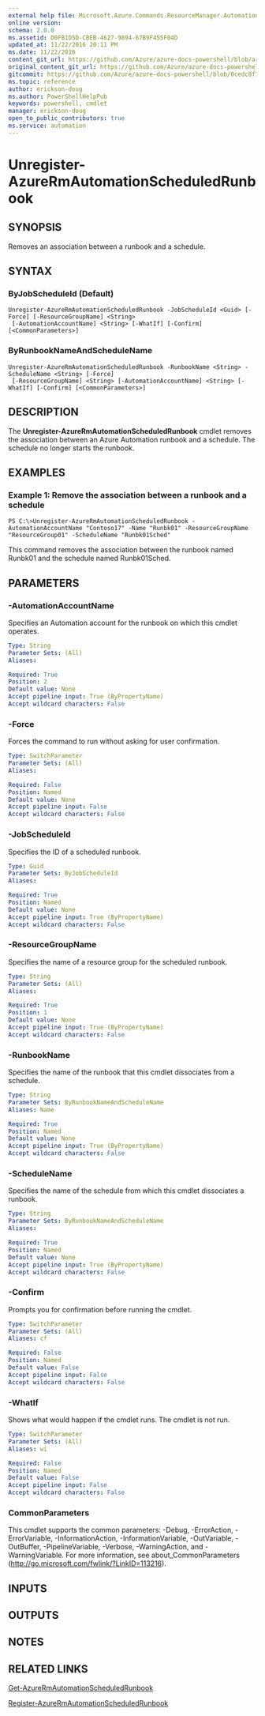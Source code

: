 ```yaml
---
external help file: Microsoft.Azure.Commands.ResourceManager.Automation.dll-Help.xml
online version:
schema: 2.0.0
ms.assetid: D0FB1D5D-CBEB-4627-9894-67B9F455F04D
updated_at: 11/22/2016 20:11 PM
ms.date: 11/22/2016
content_git_url: https://github.com/Azure/azure-docs-powershell/blob/armsql/azureps-cmdlets-docs/ResourceManager/AzureRM.Automation/v2.1.0/Unregister-AzureRMAutomationScheduledRunbook.md
original_content_git_url: https://github.com/Azure/azure-docs-powershell/blob/armsql/azureps-cmdlets-docs/ResourceManager/AzureRM.Automation/v2.1.0/Unregister-AzureRMAutomationScheduledRunbook.md
gitcommit: https://github.com/Azure/azure-docs-powershell/blob/0cedc8f73bc96cf5ac4c69144e17b3de601fd3cc
ms.topic: reference
author: erickson-doug
ms.author: PowerShellHelpPub
keywords: powershell, cmdlet
manager: erickson-doug
open_to_public_contributors: true
ms.service: automation
---
```


# Unregister-AzureRmAutomationScheduledRunbook

## SYNOPSIS
Removes an association between a runbook and a schedule.

## SYNTAX

### ByJobScheduleId (Default)
```
Unregister-AzureRmAutomationScheduledRunbook -JobScheduleId <Guid> [-Force] [-ResourceGroupName] <String>
 [-AutomationAccountName] <String> [-WhatIf] [-Confirm] [<CommonParameters>]
```

### ByRunbookNameAndScheduleName
```
Unregister-AzureRmAutomationScheduledRunbook -RunbookName <String> -ScheduleName <String> [-Force]
 [-ResourceGroupName] <String> [-AutomationAccountName] <String> [-WhatIf] [-Confirm] [<CommonParameters>]
```

## DESCRIPTION
The **Unregister-AzureRmAutomationScheduledRunbook** cmdlet removes the association between an Azure Automation runbook and a schedule.
The schedule no longer starts the runbook.

## EXAMPLES

### Example 1: Remove the association between a runbook and a schedule
```
PS C:\>Unregister-AzureRmAutomationScheduledRunbook -AutomationAccountName "Contoso17" -Name "Runbk01" -ResourceGroupName "ResourceGroup01" -ScheduleName "Runbk01Sched"
```

This command removes the association between the runbook named Runbk01 and the schedule named Runbk01Sched.

## PARAMETERS

### -AutomationAccountName
Specifies an Automation account for the runbook on which this cmdlet operates.

```yaml
Type: String
Parameter Sets: (All)
Aliases: 

Required: True
Position: 2
Default value: None
Accept pipeline input: True (ByPropertyName)
Accept wildcard characters: False
```

### -Force
Forces the command to run without asking for user confirmation.

```yaml
Type: SwitchParameter
Parameter Sets: (All)
Aliases: 

Required: False
Position: Named
Default value: None
Accept pipeline input: False
Accept wildcard characters: False
```

### -JobScheduleId
Specifies the ID of a scheduled runbook.

```yaml
Type: Guid
Parameter Sets: ByJobScheduleId
Aliases: 

Required: True
Position: Named
Default value: None
Accept pipeline input: True (ByPropertyName)
Accept wildcard characters: False
```

### -ResourceGroupName
Specifies the name of a resource group for the scheduled runbook.

```yaml
Type: String
Parameter Sets: (All)
Aliases: 

Required: True
Position: 1
Default value: None
Accept pipeline input: True (ByPropertyName)
Accept wildcard characters: False
```

### -RunbookName
Specifies the name of the runbook that this cmdlet dissociates from a schedule.

```yaml
Type: String
Parameter Sets: ByRunbookNameAndScheduleName
Aliases: Name

Required: True
Position: Named
Default value: None
Accept pipeline input: True (ByPropertyName)
Accept wildcard characters: False
```

### -ScheduleName
Specifies the name of the schedule from which this cmdlet dissociates a runbook.

```yaml
Type: String
Parameter Sets: ByRunbookNameAndScheduleName
Aliases: 

Required: True
Position: Named
Default value: None
Accept pipeline input: True (ByPropertyName)
Accept wildcard characters: False
```

### -Confirm
Prompts you for confirmation before running the cmdlet.

```yaml
Type: SwitchParameter
Parameter Sets: (All)
Aliases: cf

Required: False
Position: Named
Default value: False
Accept pipeline input: False
Accept wildcard characters: False
```

### -WhatIf
Shows what would happen if the cmdlet runs.
The cmdlet is not run.

```yaml
Type: SwitchParameter
Parameter Sets: (All)
Aliases: wi

Required: False
Position: Named
Default value: False
Accept pipeline input: False
Accept wildcard characters: False
```

### CommonParameters
This cmdlet supports the common parameters: -Debug, -ErrorAction, -ErrorVariable, -InformationAction, -InformationVariable, -OutVariable, -OutBuffer, -PipelineVariable, -Verbose, -WarningAction, and -WarningVariable. For more information, see about_CommonParameters (http://go.microsoft.com/fwlink/?LinkID=113216).

## INPUTS

## OUTPUTS

## NOTES

## RELATED LINKS

[Get-AzureRmAutomationScheduledRunbook](./Get-AzureRMAutomationScheduledRunbook.md)

[Register-AzureRmAutomationScheduledRunbook](./Register-AzureRMAutomationScheduledRunbook.md)


